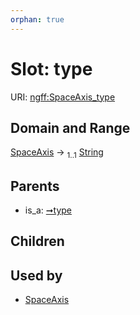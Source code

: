 ```yaml
---
orphan: true
---
```


# Slot: type



URI: [ngff:SpaceAxis_type](https://w3id.org/ome/ngff/SpaceAxis_type)


## Domain and Range

[SpaceAxis](SpaceAxis.md) &#8594;  <sub>1..1</sub> [String](types/String.md)

## Parents

 *  is_a: [➞type](axis__type.md)

## Children


## Used by

 * [SpaceAxis](SpaceAxis.md)
